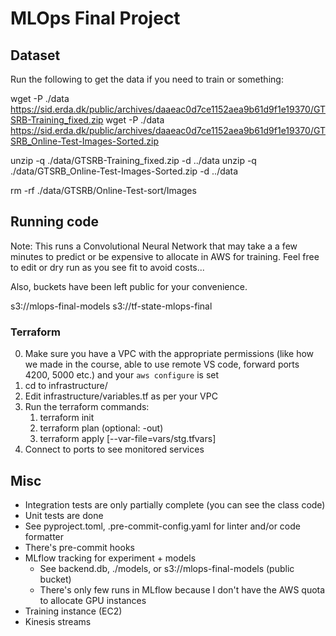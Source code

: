# MLOps Final Project

## Dataset

Run the following to get the data if you need to train or something:

wget -P ./data https://sid.erda.dk/public/archives/daaeac0d7ce1152aea9b61d9f1e19370/GTSRB-Training_fixed.zip
wget -P ./data https://sid.erda.dk/public/archives/daaeac0d7ce1152aea9b61d9f1e19370/GTSRB_Online-Test-Images-Sorted.zip

unzip -q ./data/GTSRB-Training_fixed.zip -d ../data
unzip -q ./data/GTSRB_Online-Test-Images-Sorted.zip -d ../data

rm -rf ./data/GTSRB/Online-Test-sort/Images

## Running code

Note: This runs a Convolutional Neural Network that may take a a few minutes to predict or be expensive to allocate in AWS for training. Feel free to edit or dry run as you see fit to avoid costs...

Also, buckets have been left public for your convenience.

s3://mlops-final-models
s3://tf-state-mlops-final

### Terraform

0. Make sure you have a VPC with the appropriate permissions (like how we made in the course, able to use remote VS code, forward ports 4200, 5000 etc.) and your `aws configure` is set
1. cd to infrastructure/
3. Edit infrastructure/variables.tf as per your VPC
3. Run the terraform commands:
    1. terraform init
    2. terraform plan (optional: -out)
    3. terraform apply [--var-file=vars/stg.tfvars]
4. Connect to ports to see monitored services

## Misc

- Integration tests are only partially complete (you can see the class code)
- Unit tests are done
- See pyproject.toml, .pre-commit-config.yaml for linter and/or code formatter
- There's pre-commit hooks
- MLflow tracking for experiment + models
    - See backend.db, ./models, or s3://mlops-final-models (public bucket)
    - There's only few runs in MLflow because I don't have the AWS quota to allocate GPU instances 
- Training instance (EC2)
- Kinesis streams
